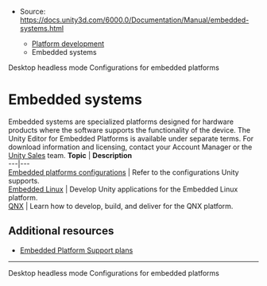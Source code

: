 * Source: https://docs.unity3d.com/6000.0/Documentation/Manual/embedded-systems.html

  * [Platform development ](https://docs.unity3d.com/6000.0/Documentation/Manual/PlatformSpecific.html)
  * Embedded systems


[](https://docs.unity3d.com/6000.0/Documentation/Manual/desktop-headless-mode.html)
Desktop headless mode
[](https://docs.unity3d.com/6000.0/Documentation/Manual/embedded-platforms-configurations.html)
Configurations for embedded platforms
# Embedded systems
Embedded systems are specialized platforms designed for hardware products where the software supports the functionality of the device.
The Unity Editor for Embedded Platforms is available under separate terms. For download information and licensing, contact your Account Manager or the [Unity Sales](https://create.unity.com/unity-for-industries?sfcid=7015G000000KFqdQAG&sflsa=2023-04-na-dg-hmi-solutions-contact-us) team.
**Topic** | **Description**  
---|---  
[Embedded platforms configurations](https://docs.unity3d.com/6000.0/Documentation/Manual/embedded-platforms-configurations.html) | Refer to the configurations Unity supports.  
[Embedded Linux](https://docs.unity3d.com/6000.0/Documentation/Manual/embedded-linux.html) | Develop Unity applications for the Embedded Linux platform.  
[QNX](https://docs.unity3d.com/6000.0/Documentation/Manual/qnx.html) | Learn how to develop, build, and deliver for the QNX platform.  
## Additional resources
  * [Embedded Platform Support plans](https://unity.com/products/compare-plans/embedded)


* * *
[](https://docs.unity3d.com/6000.0/Documentation/Manual/desktop-headless-mode.html)
Desktop headless mode
[](https://docs.unity3d.com/6000.0/Documentation/Manual/embedded-platforms-configurations.html)
Configurations for embedded platforms
